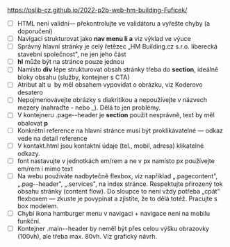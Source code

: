 
https://pslib-cz.github.io/2022-p2b-web-hm-building-Fuficek/

* [ ] HTML není validní— překontrolujte ve validátoru a vyřešte chyby (a doporučení) 
* [ ] Navigaci strukturovat jako **nav menu li a** viz výklad ve výuce 
* [ ] Správný <hl> hlavní stránky je celý řetězec „HM Building.cz s.r.o. liberecká stavební společnost", ne jen jeho část 
* [ ] **hl** může být na stránce pouze jednou 
* [ ] Namísto **div** lépe strukturovat obsah stránky třeba do **section**, ideálně bloky obsahu (služby, kontejner s CTA) 
* [ ] Atribut alt u <img> by měl obsahem vypovídat o obrázku, viz Koderovo desatero 
* [ ] Nepojmenovávejte obrázky s diakritikou a nepoužívejte v názvech mezery (nahraďte - nebo _). Dělá to jen problémy. 
* [ ] V kontejneru .page--header je **section** použit nesprávně, text by měl obalovat **p**
* [ ] Konkrétní reference na hlavní stránce musí být proklikávatelné — odkaz vede na detail reference 
* [ ] V kontakt.html jsou kontaktní údaje (tel., mobil, adresa) klikatelné odkazy. 
* [ ] font nastavujte v jednotkách em/rem a ne v px namísto px používejte em/rem i mimo text 
* [ ] Na webu používáte nadbytečně flexbox, viz například „.pagecontent", „.pag--header", „.services", na index stránce. Respektujte přirozený tok obsahu stránky (content flow). Do sloupce to není vždy potřeba „cpát" flexboxem — zkuste je povypínat a zjistíte, že to dělá totéž. Pracujte s box modelem. 
* [ ] Chybí ikona hamburger menu v navigaci + navigace není na mobilu funkční. 
* [ ] Kontejner .main--header by neměl být přes celou výšku obrazovky (100vh), ale třeba max. 80vh. Viz grafický návrh. 

